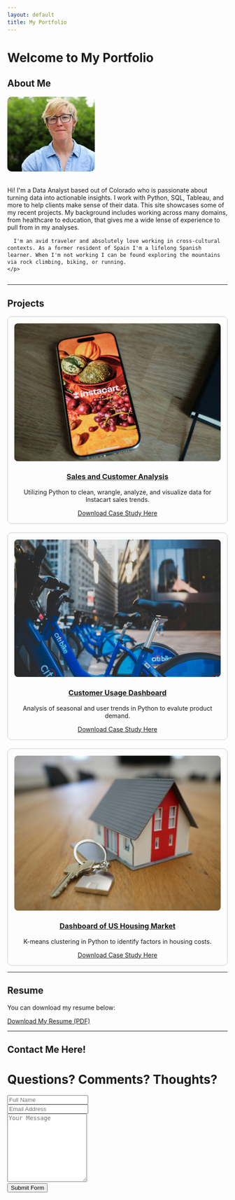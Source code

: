```yaml
---
layout: default
title: My Portfolio
---
```


# Welcome to My Portfolio

## About Me

<div style="display: flex; align-items: center; gap: 20px; flex-wrap: wrap;">

  <img src="assets/images/me.JPG" alt="Photo of Me" style="width:200px; border-radius:10px; flex-shrink: 0;">

  <div style="max-width: 600px;">
    <p>
      Hi! I'm a Data Analyst based out of Colorado who is passionate about turning data into actionable insights. I work with Python, SQL, Tableau, and more to help clients make sense of their data. This site showcases some of my recent projects. My background includes working across many domains, from healthcare to education, that gives me a wide lense of experience to pull from in my analyses.<br>

      I'm an avid traveler and absolutely love working in cross-cultural contexts. As a former resident of Spain I'm a lifelong Spanish learner. When I'm not working I can be found exploring the mountains via rock climbing, biking, or running. 
    </p>
  </div>

</div>

---

## Projects

<div style="display: grid; grid-template-columns: repeat(auto-fit, minmax(250px, 1fr)); gap: 20px;">

<div style="border: 1px solid #ccc; border-radius: 10px; padding: 15px; text-align: center;">
  <img src="assets/images/project1.jpg" alt="Project 1" style="width:100%; border-radius: 8px;">
  <h3><a href="https://github.com/lgreer929/Python-Sample">Sales and Customer Analysis</a></h3>
  <p>Utilizing Python to clean, wrangle, analyze, and visualize data for Instacart sales trends.</p>
  <a href="assets/project1.pdf">Download Case Study Here</a> 
</div>

<div style="border: 1px solid #ccc; border-radius: 10px; padding: 15px; text-align: center;">
  <img src="assets/images/project2.jpg" alt="Project 2" style="width:100%; border-radius: 8px;">
  <h3><a href="https://github.com/lgreer929/Citi_Bike">Customer Usage Dashboard</a></h3>
  <p>Analysis of seasonal and user trends in Python to evalute product demand.</p>
  <a href="assets/project2.pdf">Download Case Study Here</a> 
</div>

<div style="border: 1px solid #ccc; border-radius: 10px; padding: 15px; text-align: center;">
  <img src="assets/images/project3.jpg" alt="Project 3" style="width:100%; border-radius: 8px;">
  <h3><a href="https://github.com/lgreer929/USA-Real-Estate-Market">Dashboard of US Housing Market</a></h3>
  <p>K-means clustering in Python to identify factors in housing costs.</p>
  <a href="assets/project3.pdf">Download Case Study Here</a> 
</div>

</div>

---

## Resume

You can download my resume below:

[Download My Resume (PDF)](assets/resume.pdf)

---

## Contact Me Here!

<div class="container">
  <h1>Questions? Comments? Thoughts?</h1>
  <form target="_blank" action="https://formsubmit.co/lisa.greer@comacst.net" method="POST">
    <div class="form-group">
      <div class="form-row">
        <div class="col">
          <input type="text" name="name" class="form-control" placeholder="Full Name" required>
        </div>
        <div class="col">
          <input type="email" name="email" class="form-control" placeholder="Email Address" required>
        </div>
      </div>
    </div>
    <div class="form-group">
      <textarea placeholder="Your Message" class="form-control" name="message" rows="10" required></textarea>
    </div>
    <button type="submit" class="btn btn-lg btn-dark btn-block">Submit Form</button>
  </form>
</div>
